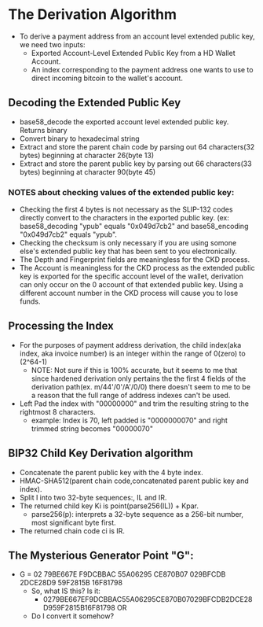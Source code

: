 # The Derivation Algorithm
* To derive a payment address from an account level extended public key, we need two inputs:
  - Exported Account-Level Extended Public Key from a HD Wallet Account.
  - An index corresponding to the payment address one wants to use to direct incoming bitcoin to the wallet's account.

## Decoding the Extended Public Key
* base58_decode the exported account level extended public key. Returns binary
* Convert binary to hexadecimal string
* Extract and store the parent chain code by parsing out 64 characters(32 bytes) beginning at character 26(byte 13)
* Extract and store the parent public key by parsing out 66 characters(33 bytes) beginning at character 90(byte 45)
### NOTES about checking values of the extended public key:
* Checking the first 4 bytes is not necessary as the SLIP-132 codes directly convert to the characters in the exported public key. (ex: base58_decoding "ypub" equals "0x049d7cb2" and base58_encoding "0x049d7cb2" equals "ypub".
* Checking the checksum is only necessary if you are using somone else's extended public key that has been sent to you electronically.
* The Depth and Fingerprint fields are meaningless for the CKD process.
* The Account is meaningless for the CKD process as the extended public key is exported for the specific account level of the wallet, derivation can only occur on the 0 account of that extended public key. Using a different account number in the CKD process will cause you to lose funds.
## Processing the Index
* For the purposes of payment address derivation, the child index(aka index, aka invoice number) is an integer within the range of 0(zero) to (2^64-1)
  - NOTE: Not sure if this is 100% accurate, but it seems to me that since hardened derivation only pertains the the first 4 fields of the derivation path(ex. m/44'/0'/A'/0/0) there doesn't seem to me to be a reason that the full range of address indexes can't be used.
* Left Pad the index with "00000000" and trim the resulting string to the rightmost 8 characters.
  - example: Index is 70, left padded is "0000000070" and right trimmed string becomes "00000070"

## BIP32 Child Key Derivation algorithm
* Concatenate the parent public key with the 4 byte index.
* HMAC-SHA512(parent chain code,concatenated parent public key and index).
* Split I into two 32-byte sequences:, IL and IR.
* The returned child key Ki is point(parse256(IL)) + Kpar.
  - parse256(p): interprets a 32-byte sequence as a 256-bit number, most significant byte first.
* The returned chain code ci is IR.
## The Mysterious Generator Point "G":
* G = 02 79BE667E F9DCBBAC 55A06295 CE870B07 029BFCDB 2DCE28D9 59F2815B 16F81798
  - So, what IS this? Is it:
    - 0279BE667EF9DCBBAC55A06295CE870B07029BFCDB2DCE28D959F2815B16F81798 OR
  - Do I convert it somehow?
## 
